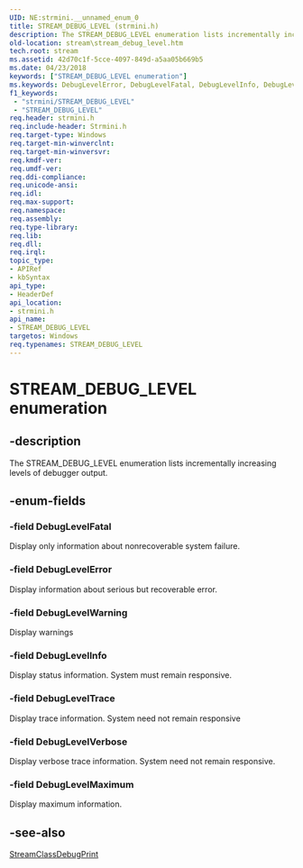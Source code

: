 ```yaml
---
UID: NE:strmini.__unnamed_enum_0
title: STREAM_DEBUG_LEVEL (strmini.h)
description: The STREAM_DEBUG_LEVEL enumeration lists incrementally increasing levels of debugger output.
old-location: stream\stream_debug_level.htm
tech.root: stream
ms.assetid: 42d70c1f-5cce-4097-849d-a5aa05b669b5
ms.date: 04/23/2018
keywords: ["STREAM_DEBUG_LEVEL enumeration"]
ms.keywords: DebugLevelError, DebugLevelFatal, DebugLevelInfo, DebugLevelMaximum, DebugLevelTrace, DebugLevelVerbose, DebugLevelWarning, STREAM_DEBUG_LEVEL, STREAM_DEBUG_LEVEL enumeration [Streaming Media Devices], ks-struct_9820cc1d-0d8b-43a8-b1a2-bca3f8a23d22.xml, stream.stream_debug_level, strmini/DebugLevelError, strmini/DebugLevelFatal, strmini/DebugLevelInfo, strmini/DebugLevelMaximum, strmini/DebugLevelTrace, strmini/DebugLevelVerbose, strmini/DebugLevelWarning, strmini/STREAM_DEBUG_LEVEL
f1_keywords:
 - "strmini/STREAM_DEBUG_LEVEL"
 - "STREAM_DEBUG_LEVEL"
req.header: strmini.h
req.include-header: Strmini.h
req.target-type: Windows
req.target-min-winverclnt: 
req.target-min-winversvr: 
req.kmdf-ver: 
req.umdf-ver: 
req.ddi-compliance: 
req.unicode-ansi: 
req.idl: 
req.max-support: 
req.namespace: 
req.assembly: 
req.type-library: 
req.lib: 
req.dll: 
req.irql: 
topic_type:
- APIRef
- kbSyntax
api_type:
- HeaderDef
api_location:
- strmini.h
api_name:
- STREAM_DEBUG_LEVEL
targetos: Windows
req.typenames: STREAM_DEBUG_LEVEL
---
```


# STREAM_DEBUG_LEVEL enumeration


## -description


The STREAM_DEBUG_LEVEL enumeration lists incrementally increasing levels of debugger output.


## -enum-fields




### -field DebugLevelFatal

Display only information about nonrecoverable system failure.


### -field DebugLevelError

Display information about serious but recoverable error.


### -field DebugLevelWarning

Display warnings


### -field DebugLevelInfo

Display status information. System must remain responsive.


### -field DebugLevelTrace

Display trace information. System need not remain responsive


### -field DebugLevelVerbose

Display verbose trace information. System need not remain responsive.


### -field DebugLevelMaximum

Display maximum information.


## -see-also




<a href="https://docs.microsoft.com/windows-hardware/drivers/ddi/strmini/nf-strmini-streamclassdebugprint">StreamClassDebugPrint</a>
 

 

